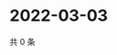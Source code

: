 # 2022-03-03

共 0 条

<!-- BEGIN WEIBO -->
<!-- 最后更新时间 Thu Mar 03 2022 10:08:49 GMT+0800 (China Standard Time) -->

<!-- END WEIBO -->
